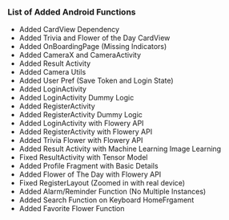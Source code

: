 ### List of Added Android Functions
* Added CardView Dependency
* Added Trivia and Flower of the Day CardView
* Added OnBoardingPage (Missing Indicators)
* Added CameraX and CameraActivity
* Added Result Activity
* Added Camera Utils
* Added User Pref (Save Token and Login State)
* Added LoginActivity 
* Added LoginActivity Dummy Logic
* Added RegisterActivity
* Added RegisterActivity Dummy Logic
* Added LoginActivity with Flowery API
* Added RegisterActivity with Flowery API
* Added Trivia Flower with Flowery API
* Added Result Activity with Machine Learning Image Learning
* Fixed ResultActivity with Tensor Model
* Added Profile Fragment with Basic Details
* Added Flower of The Day with Flowery API
* Fixed RegisterLayout (Zoomed in with real device)
* Added Alarm/Reminder Function (No Multiple Instances)
* Added Search Function on Keyboard HomeFrgament
* Added Favorite Flower Function

